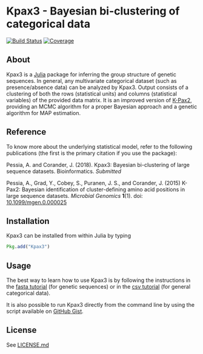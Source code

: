 # Kpax3 - Bayesian bi-clustering of categorical data
[![Build Status](https://travis-ci.org/albertopessia/Kpax3.jl.svg?branch=master)](https://travis-ci.org/albertopessia/Kpax3.jl) [![Coverage](https://codecov.io/gh/albertopessia/Kpax3.jl/branch/master/graph/badge.svg)](https://codecov.io/gh/albertopessia/Kpax3.jl)

## About
Kpax3 is a [Julia](http://julialang.org/) package for inferring the group structure of genetic sequences. In general, any multivariate categorical dataset (such as presence/absence data) can be analyzed by Kpax3. Output consists of a clustering of both the rows (statistical units) and columns (statistical variables) of the provided data matrix. It is an improved version of [K-Pax2](https://github.com/albertopessia/kpax2/), providing an MCMC algorithm for a proper Bayesian approach and a genetic algorithm for MAP estimation.

## Reference
To know more about the underlying statistical model, refer to the following publications (the first is the primary citation if you use the package):

Pessia, A. and Corander, J. (2018). Kpax3: Bayesian bi-clustering of large sequence datasets. Bioinformatics. _Submitted_

Pessia, A., Grad, Y., Cobey, S., Puranen, J. S., and Corander, J. (2015) K-Pax2: Bayesian identification of cluster-defining amino acid positions in large sequence datasets. _Microbial Genomics_ **1**(1). doi: [10.1099/mgen.0.000025](http://doi.org/10.1099/mgen.0.000025)

## Installation
Kpax3 can be installed from within Julia by typing

```julia
Pkg.add("Kpax3")
```

## Usage
The best way to learn how to use Kpax3 is by following the instructions in the [fasta tutorial](tutorial/Kpax3_fasta_tutorial.jl) (for genetic sequences) or in the [csv tutorial](tutorial/Kpax3_csv_tutorial.jl) (for general categorical data).

It is also possible to run Kpax3 directly from the command line by using the script available on [GitHub Gist](https://gist.github.com/albertopessia/fd9df11fb2bdb158ad91936c4638d6fd).

## License
See [LICENSE.md](LICENSE.md)
